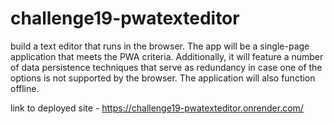 # challenge19-pwatexteditor
build a text editor that runs in the browser. The app will be a single-page application that meets the PWA criteria. Additionally, it will feature a number of data persistence techniques that serve as redundancy in case one of the options is not supported by the browser. The application will also function offline.

link to deployed site - https://challenge19-pwatexteditor.onrender.com/

